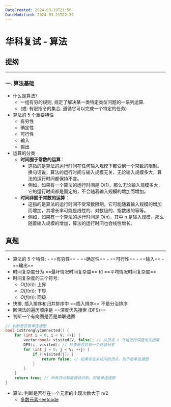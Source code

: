 ```yaml
---
DateCreated: 2024-03-19T21:50
DateModified: 2024-03-21T22:39
---
```

# 华科复试 - 算法

## 提纲
---
### 一. 算法基础

- 什么是算法?
	- 一组有穷的规则, 规定了解决某一类特定类型问题的一系列运算.
	- (或: 有限指令的集合, 遵循它可以完成一个特定的任务)
- 算法的 5 个重要特性
	- 有穷性
	- 确定性
	- 可行性
	- 输入
	- 输出
- 运算的分类
	- **时间囿于常数的运算**：
		- 这指的是算法的运行时间在任何输入规模下都受到一个常数的限制。换句话说，算法的运行时间与输入规模无关，无论输入规模多大，算法的运行时间都保持不变。
		- 例如，如果有一个算法的运行时间是 O(1)，那么无论输入规模多大，它的运行时间都是固定的，不会随着输入规模的增加而增加。
	- **时间非囿于常数的运算**：
		- 这指的是算法的运行时间不受常数限制，它可能随着输入规模的增加而增加，其增长率可能是线性的、对数级的、指数级的等等。
		- 例如，如果有一个算法的运行时间是 O(n)，其中 n 是输入规模，那么随着输入规模的增加，算法的运行时间也会线性增长。

## 真题
---
- 算法的 5 个特性: - ==有穷性== - ==确定性== - ==可行性== - ==输入== - ==输出==
- 时间复杂度分为 ==最坏情况时间复杂度== 和 ==平均情况时间复杂度==
- 时间复杂度的三个符号:
	- $O(f(n))$: 上界
	- $\Omega(f(n))$: 下界
	- $\Theta(f(n))$: 同级
- 快排, 插入排序和归并排序中 ==插入排序== 不是分治排序
- 回溯法的遍历顺序是 ==深度优先搜索 (DFS)==
- 判断一个有向图是否是单联通图

```cpp
// 判断是否是单连通图 
bool isStronglyConnected() {
	for (int i = 0; i < V; ++i) {
		vector<bool> visited(V, false); // 从顶点 i 开始进行深度优先搜索
		DFS(i, visited); // 检查是否只有一个连通分支 
		for (int j = 0; j < V; ++j) {
			if (!visited[j]) {
				return false; // 如果存在未访问的顶点，则不是单连通图 
			} 
		} 
	} 
	return true; // 所有顶点都能被访问到，则是单连通图 
}
```

- 算法: 判断是否存在一个元素的出现次数大于 n/2
	- [多数元素-leetcode](https://leetcode.cn/problems/majority-element/description/)
